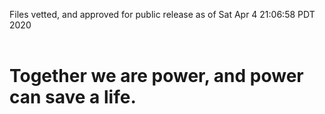 Files vetted, and approved for public release as of Sat Apr  4 21:06:58 PDT 2020<br><br><h1>Together we are power, and power can save a life.</h1>
